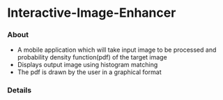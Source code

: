 # Interactive-Image-Enhancer

### About 
- A mobile application which will take input image to be processed and probability density function(pdf) of the target image
- Displays output image using histogram matching 
- The pdf is drawn by the user in a graphical format 

### Details 


